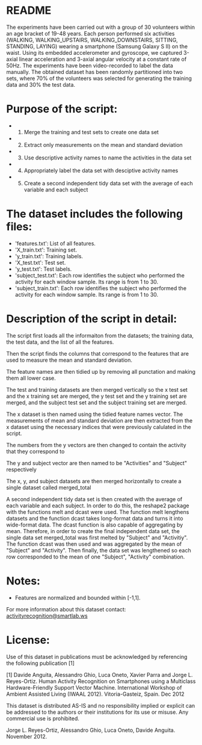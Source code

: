 README
========================================================

The experiments have been carried out with a group of 30 volunteers within an age bracket of 19-48 years. Each person performed six activities (WALKING, WALKING_UPSTAIRS, WALKING_DOWNSTAIRS, SITTING, STANDING, LAYING) wearing a smartphone (Samsung Galaxy S II) on the waist. Using its embedded accelerometer and gyroscope, we captured 3-axial linear acceleration and 3-axial angular velocity at a constant rate of 50Hz. The experiments have been video-recorded to label the data manually. The obtained dataset has been randomly partitioned into two sets, where 70% of the volunteers was selected for generating the training data and 30% the test data.

Purpose of the script:
=======================================================
- 1) Merge the training and test sets to create one data set
- 2) Extract only measurements on the mean and standard deviation
- 3) Use descriptive activity names to name the activities in the data set
- 4) Appropriately label the data set with desciptive activity names
- 5) Create a second independent tidy data set with the average of each variable and each subject

The dataset includes the following files:
=======================================================
- 'features.txt': List of all features.
- 'X_train.txt': Training set.
- 'y_train.txt': Training labels.
- 'X_test.txt': Test set.
- 'y_test.txt': Test labels.
- 'subject_test.txt': Each row identifies the subject who performed the activity for each window sample. Its range is from 1 to 30.
- 'subject_train.txt': Each row identifies the subject who performed the activity for each window sample. Its range is from 1 to 30.

Description of the script in detail:
======================================================
The script first loads all the informaiton from the datasets; the training data, the test data, and the list of all the features.

Then the script finds the columns that correspond to the features that are used to measure the mean and standard deviation.

The feature names are then tidied up by removing all punctation and making them all lower case.

The test and training datasets are then merged vertically so the x test set and the x training set are merged, the y test set and the y training set are merged, and the subject test set and the subject training set are merged.

The x dataset is then named using the tidied feature names vector. The measurements of mean and standard deviation are then extracted from the x dataset using the necessary indices that were previously calulated in the script.

The numbers from the y vectors are then changed to contain the activity that they correspond to

The y and subject vector are then named to be "Activities" and "Subject" respectively

The x, y, and subject datasets are then merged horizontally to create a single dataset called merged_total

A second independent tidy data set is then created with the average of each variable and each subject. In order to do this, the reshape2 package with the functions melt and dcast were used. The function melt lengthens datasets and the function dcast takes long-format data and turns it into wide-format data. The dcast function is also capable of aggregating by mean. Therefore, in order to create the final independent data set, the single data set merged_total was first melted by "Subject" and "Activitiy". The function dcast was then used and was aggregated by the mean of "Subject" and "Activity". Then finally, the data set was lengthened so each row corresponded to the mean of one "Subject", "Activity" combination.

Notes: 
======
- Features are normalized and bounded within [-1,1].

For more information about this dataset contact: activityrecognition@smartlab.ws

License:
========
Use of this dataset in publications must be acknowledged by referencing the following publication [1] 

[1] Davide Anguita, Alessandro Ghio, Luca Oneto, Xavier Parra and Jorge L. Reyes-Ortiz. Human Activity Recognition on Smartphones using a Multiclass Hardware-Friendly Support Vector Machine. International Workshop of Ambient Assisted Living (IWAAL 2012). Vitoria-Gasteiz, Spain. Dec 2012

This dataset is distributed AS-IS and no responsibility implied or explicit can be addressed to the authors or their institutions for its use or misuse. Any commercial use is prohibited.

Jorge L. Reyes-Ortiz, Alessandro Ghio, Luca Oneto, Davide Anguita. November 2012.
